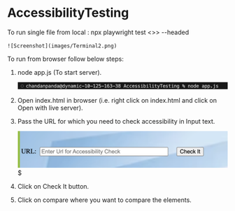 # AccessibilityTesting
To run single file from local : npx playwright test <<spec file>>> --headed  

    ![Screenshot](images/Terminal2.png)

To run from browser follow below steps:
1. node app.js  (To start server).

    ![Screenshot](images/Terminal1.png)

2. Open index.html in browser (i.e. right click on index.html and click on Open with live server).
3. Pass the URL for which you need to check accessibility in Input text.

    ![Screenshot](images/InputText.png)
    $
4. Click on Check It button.
5. Click on compare where you want to compare the elements.

